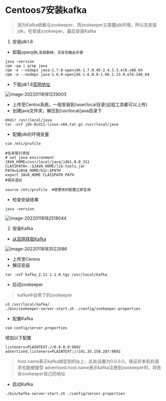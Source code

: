 # Centoos7安装kafka

> 因为Kafka依赖与zookeeper，而zookeeper又需要jdk环境，所以先安装jdk，在安装zookeeper，最后安装Kafka

1. 安装jdk1.8

- 卸载openjdk,`有就删掉，没有忽略此步骤`

```shell
java –version
rpm -qa | grep java
rpm -e --nodeps java-1.7.0-openjdk-1.7.0.45-2.4.3.3.el6.x86_64
rpm -e --nodeps java-1.6.0-openjdk-1.6.0.0-1.66.1.13.0.el6.x86_64
```

- 下载jdk1.8[官网地址](https://www.oracle.com/java/technologies/downloads/#java8)

![image-20220118181229003](https://yxgspace.oss-cn-beijing.aliyuncs.com/img/202201181812272.png)

- 上传至Centos系统，一般安装到/user/local目录(远程工具都可以上传)
- 创建java文件夹，解压到/usr/local/java目录下

```shell
mkdir /usr/local/java
tar -xvf jdk-8u311-linux-x64.tar.gz /usr/local/java
```

- 配置jdk的环境变量

```shell
vim /etc/profile

#在末尾行添加
# set java environment
JAVA_HOME=/usr/local/java/jdk1.8.0_311
CLASSPATH=.:$JAVA_HOME/lib.tools.jar
PATH=$JAVA_HOME/bin:$PATH
export JAVA_HOME CLASSPATH PATH
#保存退出

source /etc/profile  #使更改的配置立即生效
```

- 检查安装结果

```shell
java -version
```

![image-20220118182518044](https://yxgspace.oss-cn-beijing.aliyuncs.com/img/202201181825090.png)



2. 安装Kafka

- [从官网获取Kafka](https://kafka.apache.org/downloads)

![image-20220118183522686](https://yxgspace.oss-cn-beijing.aliyuncs.com/img/202201181835847.png)

- 上传至Centos
- 解压安装

```shell
tar -xvf kafka_2.11-1.1.0.tgz /usr/local/kafka
```

- 启动zookeeper

> kafka中自带了的zookeeper

```shell
cd /usr/local/kafka/
./bin/zookeeper-server-start.sh ./config/zookeeper.properties
```

- 配置Kafka

```shell
vim config/server.properties
```

增加以下配置

```shell
listeners=PLAINTEXT://0.0.0.0:9092
advertised.listeners=PLAINTEXT://101.35.158.207:9092
```

> host.name表示kafka绑定到的ip上，此处设置为0.0.0.0，保证非本机的请求也能被接受
> advertised.host.name表示kafka注册到zookeeper时，将告诉zookeeper自己的地址

- 启动Kafka

```shell
./bin/kafka-server-start.sh ./config/server.properties
```

